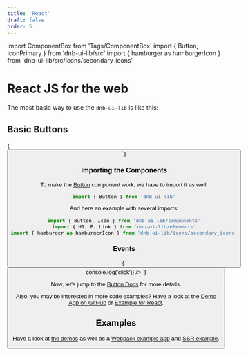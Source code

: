 ```yaml
---
title: 'React'
draft: false
order: 5
---
```


import ComponentBox from 'Tags/ComponentBox'
import { Button, IconPrimary } from 'dnb-ui-lib/src'
import { hamburger as hamburgerIcon } from 'dnb-ui-lib/src/icons/secondary_icons'

# React JS for the web

The most basic way to use the `dnb-ui-lib` is like this:

## Basic Buttons

<ComponentBox>
{`
<Button text="Basic Button" />
`}
</ComponentBox>

### Importing the Components

To make the [Button](/uilib/components/button) component work, we have to import it as well:

```js
import { Button } from 'dnb-ui-lib'
```

And here an example with several imports:

```js
import { Button, Icon } from 'dnb-ui-lib/components'
import { H1, P, Link } from 'dnb-ui-lib/elements'
import { hamburger as hamburgerIcon } from 'dnb-ui-lib/icons/secondary_icons'
```

### Events

<ComponentBox>
{`
<Button text="Button" on_click={() => console.log('click')} />
`}
</ComponentBox>

Now, let's jump to the [Button Docs](/uilib/components/button) for more details.

Also, you may be interested in more code examples? Have a look at the [Demo App on GitHub](https://github.com/dnbexperience/eufemia-demo/blob/master/src/pages/form-demo-01.js) or [Example for React](https://github.com/dnbexperience/eufemia-examples/tree/master/packages/example-react).

## Examples

Have a look at [the demos](/uilib/getting-started/demos) as well as a [Webpack example app](https://github.com/dnbexperience/eufemia-examples/tree/master/packages/example-react) and [SSR example](https://github.com/dnbexperience/eufemia-examples/tree/master/packages/example-ssr).
